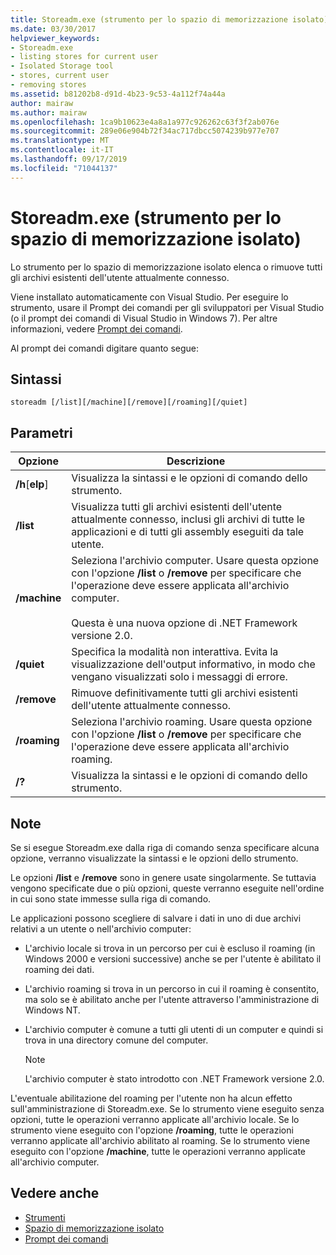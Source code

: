 ```yaml
---
title: Storeadm.exe (strumento per lo spazio di memorizzazione isolato)
ms.date: 03/30/2017
helpviewer_keywords:
- Storeadm.exe
- listing stores for current user
- Isolated Storage tool
- stores, current user
- removing stores
ms.assetid: b81202b8-d91d-4b23-9c53-4a112f74a44a
author: mairaw
ms.author: mairaw
ms.openlocfilehash: 1ca9b10623e4a8a1a977c926262c63f3f2ab076e
ms.sourcegitcommit: 289e06e904b72f34ac717dbcc5074239b977e707
ms.translationtype: MT
ms.contentlocale: it-IT
ms.lasthandoff: 09/17/2019
ms.locfileid: "71044137"
---
```

# <a name="storeadmexe-isolated-storage-tool"></a>Storeadm.exe (strumento per lo spazio di memorizzazione isolato)
Lo strumento per lo spazio di memorizzazione isolato elenca o rimuove tutti gli archivi esistenti dell'utente attualmente connesso.  
  
 Viene installato automaticamente con Visual Studio. Per eseguire lo strumento, usare il Prompt dei comandi per gli sviluppatori per Visual Studio (o il prompt dei comandi di Visual Studio in Windows 7). Per altre informazioni, vedere [Prompt dei comandi](developer-command-prompt-for-vs.md).  
  
 Al prompt dei comandi digitare quanto segue:  
  
## <a name="syntax"></a>Sintassi  
  
```console  
storeadm [/list][/machine][/remove][/roaming][/quiet]  
```  
  
## <a name="parameters"></a>Parametri  
  
|Opzione|Descrizione|  
|------------|-----------------|  
|**/h**[**elp**]|Visualizza la sintassi e le opzioni di comando dello strumento.|  
|**/list**|Visualizza tutti gli archivi esistenti dell'utente attualmente connesso, inclusi gli archivi di tutte le applicazioni e di tutti gli assembly eseguiti da tale utente.|  
|**/machine**|Seleziona l'archivio computer. Usare questa opzione con l'opzione **/list** o **/remove** per specificare che l'operazione deve essere applicata all'archivio computer.<br /><br /> Questa è una nuova opzione di .NET Framework versione 2.0.|  
|**/quiet**|Specifica la modalità non interattiva. Evita la visualizzazione dell'output informativo, in modo che vengano visualizzati solo i messaggi di errore.|  
|**/remove**|Rimuove definitivamente tutti gli archivi esistenti dell'utente attualmente connesso.|  
|**/roaming**|Seleziona l'archivio roaming. Usare questa opzione con l'opzione **/list** o **/remove** per specificare che l'operazione deve essere applicata all'archivio roaming.|  
|**/?**|Visualizza la sintassi e le opzioni di comando dello strumento.|  
  
## <a name="remarks"></a>Note  
 Se si esegue Storeadm.exe dalla riga di comando senza specificare alcuna opzione, verranno visualizzate la sintassi e le opzioni dello strumento.  
  
 Le opzioni **/list** e **/remove** sono in genere usate singolarmente. Se tuttavia vengono specificate due o più opzioni, queste verranno eseguite nell'ordine in cui sono state immesse sulla riga di comando.  
  
 Le applicazioni possono scegliere di salvare i dati in uno di due archivi relativi a un utente o nell'archivio computer:  
  
- L'archivio locale si trova in un percorso per cui è escluso il roaming (in Windows 2000 e versioni successive) anche se per l'utente è abilitato il roaming dei dati.  
  
- L'archivio roaming si trova in un percorso in cui il roaming è consentito, ma solo se è abilitato anche per l'utente attraverso l'amministrazione di Windows NT.  
  
- L'archivio computer è comune a tutti gli utenti di un computer e quindi si trova in una directory comune del computer.  
  
    > [!NOTE]
    > L'archivio computer è stato introdotto con .NET Framework versione 2.0.  
  
 L'eventuale abilitazione del roaming per l'utente non ha alcun effetto sull'amministrazione di Storeadm.exe. Se lo strumento viene eseguito senza opzioni, tutte le operazioni verranno applicate all'archivio locale. Se lo strumento viene eseguito con l'opzione **/roaming**, tutte le operazioni verranno applicate all'archivio abilitato al roaming. Se lo strumento viene eseguito con l'opzione **/machine**, tutte le operazioni verranno applicate all'archivio computer.  
  
## <a name="see-also"></a>Vedere anche

- [Strumenti](index.md)
- [Spazio di memorizzazione isolato](../../standard/io/isolated-storage.md)
- [Prompt dei comandi](developer-command-prompt-for-vs.md)
